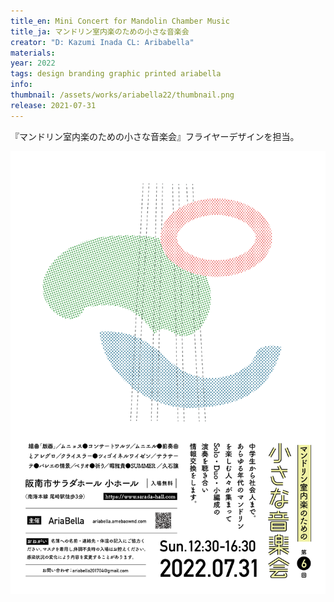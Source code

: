 ```yaml
---
title_en: Mini Concert for Mandolin Chamber Music
title_ja: マンドリン室内楽のための小さな音楽会
creator: "D: Kazumi Inada CL: Aribabella"
materials:
year: 2022
tags: design branding graphic printed ariabella
info:
thumbnail: /assets/works/ariabella22/thumbnail.png
release: 2021-07-31
---
```


『マンドリン室内楽のための小さな音楽会』フライヤーデザインを担当。

![](/assets/works/ariabella22/flyer.png)
